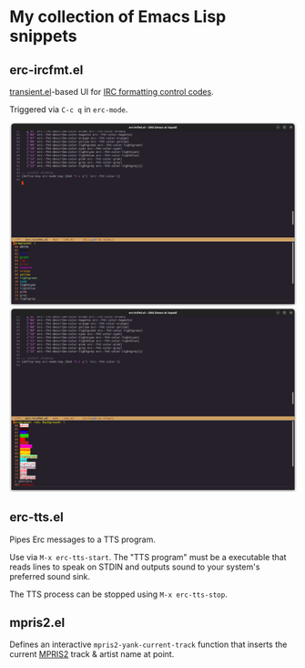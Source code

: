 # My collection of Emacs Lisp snippets

## erc-ircfmt.el

[transient.el](https://www.gnu.org/software/emacs/manual/html_mono/transient.html)-based UI for [IRC formatting control codes](https://modern.ircdocs.horse/formatting.html). 

Triggered via `C-c q` in `erc-mode`.

![Foreground selection](.assets/ircfmt-1.png?raw=true "Foreground color selection")
![Background selection](.assets/ircfmt-2.png?raw=true "Background color selection")

## erc-tts.el

Pipes Erc messages to a TTS program.

Use via `M-x erc-tts-start`. The "TTS program" must be a executable that reads lines to speak on STDIN and outputs sound to your system's preferred sound sink.

The TTS process can be stopped using `M-x erc-tts-stop`.

## mpris2.el

Defines an interactive `mpris2-yank-current-track` function that inserts the current [MPRIS2](https://mpris2.readthedocs.io/en/latest/) track & artist name at point.
